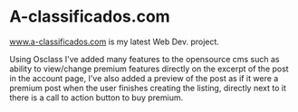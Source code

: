 A-classificados.com
===================

<a href="http://www.a-classificados.com/">www.a-classificados.com</a> is my latest Web Dev. project.

Using Osclass I've added many features to the opensource cms such as ability to view/change premium features directly on the excerpt of the post in the account page, I've also added a preview of the post as if it were a premium post when the user finishes creating the listing, directly next to it there is a call to action button to buy premium.
